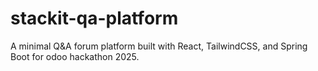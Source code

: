 # stackit-qa-platform
A minimal Q&amp;A forum platform built with React, TailwindCSS, and Spring Boot for odoo hackathon 2025.
